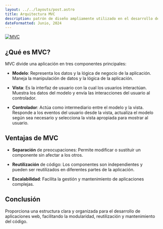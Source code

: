 ```yaml
---
layout: ../../layouts/post.astro
title: Arquitectura MVC
description: patrón de diseño ampliamente utilizado en el desarrollo de software para separar la lógica de la aplicación en componentes
dateFormatted: Junio, 2024
---
```


[![MVC](https://seguridad.cicese.mx/uploads/notautic/utic23-5a3c250c42cae.png)](https://seguridad.cicese.mx/uploads/notautic/utic23-5a3c250c42cae.png)

## ¿Qué es MVC?
MVC divide una aplicación en tres componentes principales:

- **Modelo**: Representa los datos y la lógica de negocio de la aplicación. Maneja la manipulación de datos y la lógica de la aplicación.

- **Vista**: Es la interfaz de usuario con la cual los usuarios interactúan. Muestra los datos del modelo y envía las interacciones del usuario al controlador.

- **Controlador**: Actúa como intermediario entre el modelo y la vista. Responde a los eventos del usuario desde la vista, actualiza el modelo según sea necesario y selecciona la vista apropiada para mostrar al usuario.

## Ventajas de MVC
- **Separación** de preocupaciones: Permite modificar o sustituir un componente sin afectar a los otros.

- **Reutilización** de código: Los componentes son independientes y pueden ser reutilizados en diferentes partes de la aplicación.

- **Escalabilidad**: Facilita la gestión y mantenimiento de aplicaciones complejas.

## Conclusión
Proporciona una estructura clara y organizada para el desarrollo de aplicaciones web, facilitando la modularidad, reutilización y mantenimiento del código. 


